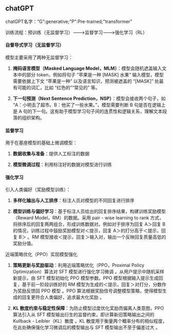 ## chatGPT

chatGPT名字：“G”:generative;"P":Pre-trained;"transformer"

训练流程：预训练（无监督学习）--->监督学习--->强化学习（RL）

#### 自督导式学习（无监督学习）

 模型主要采用了两种无监督学习：

1. **掩码语言模型（Masked Language Model，MLM）**：模型会随机遮盖输入文本中的部分 token，例如将句子 “苹果是一种 [MASK] 水果” 输入模型，模型需要依据上下文 “苹果是一种” 以及语言知识，预测被遮盖的 “[MASK]” 处最有可能的词汇，比如 “红色的”“常见的” 等。

1. **下一句预测（Next Sentence Prediction，NSP）**：模型会接收两个句子，如 “A：小明去了超市。B：他买了一些水果。”，模型需要判断 B 句是否在逻辑上是 A 句的下一句。这有助于模型学习句子间的连贯性和逻辑关系，理解文本段落的组织架构。

#### 监督学习

用于在基座模型的基础上微调模型：

1. **数据收集与准备**：提供人工标注的数据

1. **模型微调过程**：利用标注好的数据对模型进行训练

#### 强化学习

引入人类偏好（奖励模型训练）：

1. **多样化输出与人工排序**：标注人员对模型的不同回复进行排序

1. **模型训练与偏好学习**：基于标注人员给出的回复排序结果，构建训练奖励模型（Reward Model，RM）的数据。采用 pair - wise learning to rank 方式，将排序后的回复两两组合，形成训练数据对。例如对于排序为回复 A＞回复 B 的情况，训练过程中鼓励奖励模型对＜提示，回复 A＞的打分高于＜提示，回复 B＞ 。RM 模型接收＜提示，回复＞输入对，输出一个反映回复质量高低的奖励分值。

近端策略优化（PPO）实现模型强化

1. **策略更新与奖励驱动**：利用近端策略优化（PPO，Proximal Policy Optimization）算法对 SFT 模型进行强化学习微调 。从用户提示中随机采样新提示，由 SFT 模型初始化 PPO 模型参数。PPO 模型根据输入提示生成回复，基于前一阶段训练好的 RM 模型为生成的＜提示，回复＞对打分，分数作为奖励反馈回 PPO 模型 。PPO 算法根据奖励信号调整模型策略，使得模型生成的回复更符合人类偏好，追求最大化奖励 。

1. **KL 散度约束与稳定性保障**：为防止模型过度优化奖励而偏离人类意图，PPO 算法引入从 SFT 模型输出衍生的监督约束，即计算新旧策略输出之间的 Kullback - Leibler（KL）散度 。KL 散度用于衡量两个概率分布的相似程度，在此处确保强化学习微调后的模型输出与 SFT 模型输出不至于偏差过大 。